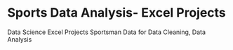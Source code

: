 # Sports Data Analysis-  Excel Projects
Data Science Excel Projects
Sportsman Data for Data Cleaning, Data Analysis

